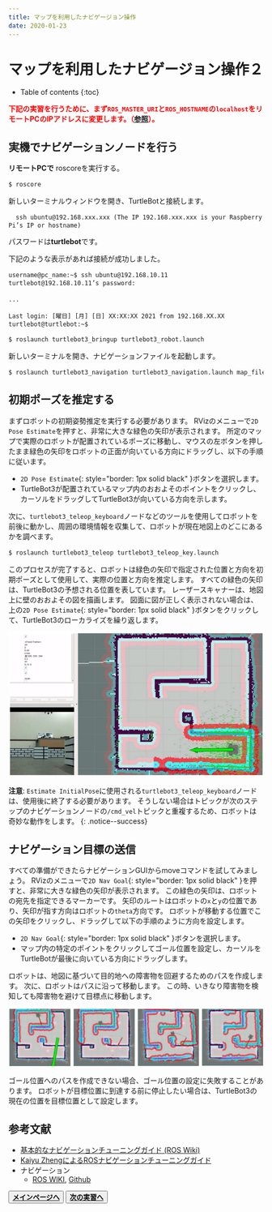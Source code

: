 ```yaml
---
title: マップを利用したナビゲージョン操作
date: 2020-01-23
---
```


# マップを利用したナビゲージョン操作２

- Table of contents
{:toc}

<span style="color:red">**下記の実習を行うために、まず`ROS_MASTER_URI`と`ROS_HOSTNAME`の`localhost`をリモートPCのIPアドレスに変更します。（[参照](./linux_and_ros_install.md#ネットワーク構成)）。**</span>

## 実機でナビゲーションノードを行う

**リモートPCで** roscoreを実行する。

``` bash
$ roscore
```

新しいターミナルウィンドウを開き、TurtleBotと接続します。

```shell
  ssh ubuntu@192.168.xxx.xxx (The IP 192.168.xxx.xxx is your Raspberry Pi’s IP or hostname)
```
パスワードは**turtlebot**です。

下記のような表示があれば接続が成功しました。
```shell
username@pc_name:~$ ssh ubuntu@192.168.10.11
turtlebot@192.168.10.11’s password:

...

Last login: [曜日] [月] [日] XX:XX:XX 2021 from 192.168.XX.XX
turtlebot@turtlebot:~$
```

``` bash
$ roslaunch turtlebot3_bringup turtlebot3_robot.launch
```

新しいターミナルを開き、ナビゲーションファイルを起動します。

``` bash
$ roslaunch turtlebot3_navigation turtlebot3_navigation.launch map_file:=$HOME/map.yaml
```

## 初期ポーズを推定する

まずロボットの初期姿勢推定を実行する必要があります。 RVizのメニューで`2D Pose Estimate`を押すと、非常に大きな緑色の矢印が表示されます。 所定のマップで実際のロボットが配置されているポーズに移動し、マウスの左ボタンを押したまま緑色の矢印をロボットの正面が向いている方向にドラッグし、以下の手順に従います。

- `2D Pose Estimate`{: style="border: 1px solid black" }ボタンを選択します。
- TurtleBot3が配置されているマップ内のおおよそのポイントをクリックし、カーソルをドラッグしてTurtleBot3が向いている方向を示します。

次に、`turtlebot3_teleop_keyboard`ノードなどのツールを使用してロボットを前後に動かし、周囲の環境情報を収集して、ロボットが現在地図上のどこにあるかを調べます。

``` bash
$ roslaunch turtlebot3_teleop turtlebot3_teleop_key.launch
```

このプロセスが完了すると、ロボットは緑色の矢印で指定された位置と方向を初期ポーズとして使用して、実際の位置と方向を推定します。 すべての緑色の矢印は、TurtleBot3の予想される位置を表しています。 レーザースキャナーは、地図上に壁のおおよその図を描画します。 図面に図が正しく表示されない場合は、上の`2D Pose Estimate`{: style="border: 1px solid black" }ボタンをクリックして、TurtleBot3のローカライズを繰り返します。

![](/images/turtlebot3/2d_pose_estimate.png)

**注意**: `Estimate InitialPose`に使用される`turtlebot3_teleop_keyboard`ノードは、使用後に終了する必要があります。 そうしない場合はトピックが次のステップのナビゲーションノードの`/cmd_vel`トピックと重複するため、ロボットは奇妙な動作をします。
{: .notice--success}

## ナビゲーション目標の送信

すべての準備ができたらナビゲーションGUIからmoveコマンドを試してみましょう。 RVizのメニューで`2D Nav Goal`{: style="border: 1px solid black" }を押すと、非常に大きな緑色の矢印が表示されます。 この緑色の矢印は、ロボットの宛先を指定できるマーカーです。 矢印のルートはロボットの`x`と`y`の位置であり、矢印が指す方向はロボットの`theta`方向です。 ロボットが移動する位置でこの矢印をクリックし、ドラッグして以下の手順のように方向を設定します。

- `2D Nav Goal`{: style="border: 1px solid black" }ボタンを選択します。
- マップ内の特定のポイントをクリックしてゴール位置を設定し、カーソルをTurtleBotが最後に向いている方向にドラッグします。

ロボットは、地図に基づいて目的地への障害物を回避するためのパスを作成します。 次に、ロボットはパスに沿って移動します。 この時、いきなり障害物を検知しても障害物を避けて目標点に移動します。

![](/images/turtlebot3/2d_nav_goal.png)


ゴール位置へのパスを作成できない場合、ゴール位置の設定に失敗することがあります。 ロボットが目標位置に到達する前に停止したい場合は、TurtleBot3の現在の位置を目標位置として設定します。


## 参考文献

- [基本的なナビゲーションチューニングガイド (ROS Wiki)](http://wiki.ros.org/navigation/Tutorials/Navigation%20Tuning%20Guide)
- [Kaiyu ZhengによるROSナビゲーションチューニングガイド](http://kaiyuzheng.me/documents/navguide.pdf)
- ナビゲーション
  - [ROS WIKI](http://wiki.ros.org/navigation), [Github](https://github.com/ros-planning/navigation)


<button type="button" class="bth btn-primary btn-lg">[
    <span style="color:black">**メインページへ**</span>](index.html)</button>
<button type="button"  class="bth btn-success btn-lg">
    [<span style="color:black">**次の実習へ**</span>](obstacle-detection.html)</button>